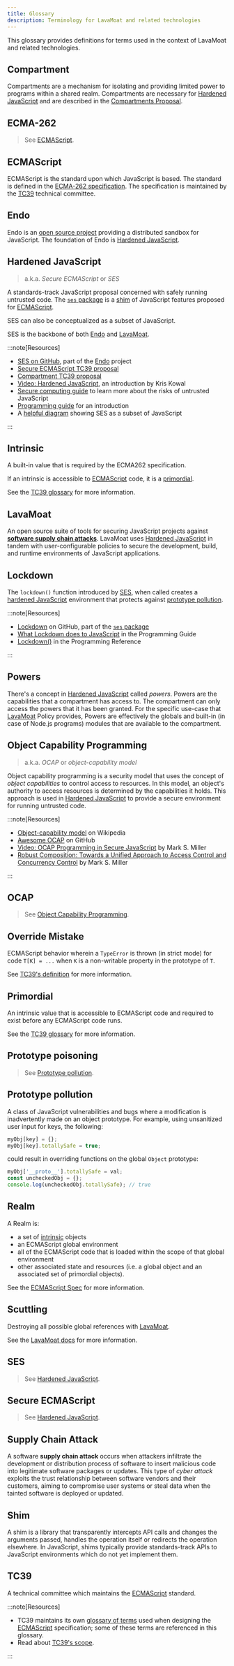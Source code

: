 ```yaml
---
title: Glossary
description: Terminology for LavaMoat and related technologies
---
```


This glossary provides definitions for terms used in the context of LavaMoat and related technologies.

## Compartment

Compartments are a mechanism for isolating and providing limited power to programs within a shared realm. Compartments are necessary for [Hardened JavaScript][hardened-javascript] and are described in the [Compartments Proposal][compartments-proposal-ext].

## ECMA-262

> See [ECMAScript][].

## ECMAScript

ECMAScript is the standard upon which JavaScript is based. The standard is defined in the [ECMA-262 specification][ecma-262-ext]. The specification is maintained by the [TC39][] technical committee.

## Endo

Endo is an [open source project][endo-ext] providing a distributed sandbox for JavaScript. The foundation of Endo is [Hardened JavaScript][hardened-javascript].

## Hardened JavaScript

> a.k.a. _Secure ECMAScript_ or _SES_

A standards-track JavaScript proposal concerned with safely running untrusted code. The [`ses` package][ses-ext] is a [shim][] of JavaScript features proposed for [ECMAScript][].

SES can also be conceptualized as a subset of JavaScript.

SES is the backbone of both [Endo][] and [LavaMoat][].

:::note[Resources]

- [SES on GitHub][ses-ext], part of the [Endo][] project
- [Secure ECMAScript TC39 proposal][ses-proposal-ext]
- [Compartment TC39 proposal][compartments-proposal-ext]
- [Video: Hardened JavaScript][hardened-js-video-ext], an introduction by Kris Kowal
- [Secure computing guide][ses-secure-ext] to learn more about the risks of untrusted JavaScript
- [Programming guide][ses-programming-ext] for an introduction
- A [helpful diagram][ses-diagram-ext] showing SES as a subset of JavaScript

:::

## Intrinsic

A built-in value that is required by the ECMA262 specification.

If an intrinsic is accessible to [ECMAScript][] code, it is a [primordial][].

See the [TC39 glossary][tc39-glossary-intrinsic-ext] for more information.

## LavaMoat

An open source suite of tools for securing JavaScript projects against [**software supply chain attacks**][supply-chain-attack]. LavaMoat uses [Hardened JavaScript][hardened-javascript] in tandem with user-configurable policies to secure the development, build, and runtime environments of JavaScript applications.

## Lockdown

The `lockdown()` function introduced by [SES][], when called creates a [hardened JavaScript][hardened-javascript] environment that protects against [prototype pollution][prototype-pollution].

:::note[Resources]

- [Lockdown](https://github.com/endojs/endo/tree/master/packages/ses#lockdown) on GitHub, part of the [`ses` package][ses-ext]
- [What Lockdown does to JavaScript](https://github.com/endojs/endo/blob/master/packages/ses/docs/guide.md#what-lockdown-does-to-javascript) in the Programming Guide
- [Lockdown()](https://github.com/endojs/endo/blob/master/packages/ses/docs/reference.md#lockdown) in the Programming Reference

:::

## Powers

There's a concept in [Hardened JavaScript][hardened-javascript] called _powers_. Powers are the capabilities that a compartment has access to. The compartment can only access the powers that it has been granted. For the specific use-case that [LavaMoat][] Policy provides, Powers are effectively the globals and built-in (in case of Node.js programs) modules that are available to the compartment.

## Object Capability Programming

> a.k.a. _OCAP_ or _object-capability model_

Object capability programming is a security model that uses the concept of _object capabilities_ to control access to resources. In this model, an object's authority to access resources is determined by the capabilities it holds. This approach is used in [Hardened JavaScript][hardened-javascript] to provide a secure environment for running untrusted code.

:::note[Resources]

- [Object-capability model][ocap-wiki-ext] on Wikipedia
- [Awesome OCAP][ocap-awesome-ext] on GitHub
- [Video: OCAP Programming in Secure JavaScript][ocap-video-ext] by Mark S. Miller
- [Robust Composition: Towards a Unified Approach to Access Control and Concurrency Control][ocap-thesis-ext] by Mark S. Miller

:::

## OCAP

> See [Object Capability Programming][object-capability-programming].

## Override Mistake

ECMAScript behavior wherein a `TypeError` is thrown (in strict mode) for code `T[K] = ...` when `K` is a non-writable property in the prototype of `T`.

See [TC39's definition][tc39-glossary-override-mistake-ext] for more information.

## Primordial

An intrinsic value that is accessible to ECMAScript code and required to exist before any ECMAScript code runs.

See the [TC39 glossary][tc39-glossary-primordial-ext] for more information.

## Prototype poisoning

> See [Prototype pollution][prototype-pollution].

## Prototype pollution

A class of JavaScript vulnerabilities and bugs where a modification is inadvertently made on an object prototype. For example, using unsanitized user input for keys, the following:

```js
myObj[key] = {};
myObj[key].totallySafe = true;
```

could result in overriding functions on the global `Object` prototype:

```js
myObj['__proto__'].totallySafe = val;
const uncheckedObj = {};
console.log(uncheckedObj.totallySafe); // true
```

## Realm

A Realm is:

- a set of [intrinsic][] objects
- an ECMAScript global environment
- all of the ECMAScript code that is loaded within the scope of that global environment
- other associated state and resources (i.e. a global object and an associated set of primordial objects).

See the [ECMAScript Spec][ecma-262-realms-ext] for more information.

## Scuttling

Destroying all possible global references with [LavaMoat][].

See the [LavaMoat docs][lavamoat-scuttling-ext] for more information.

## SES

> See [Hardened JavaScript][hardened-javascript].

## Secure ECMAScript

> See [Hardened JavaScript][hardened-javascript].

## Supply Chain Attack

A software **supply chain attack** occurs when attackers infiltrate the development or distribution process of software to insert malicious code into legitimate software packages or updates. This type of _cyber attack_ exploits the trust relationship between software vendors and their customers, aiming to compromise user systems or steal data when the tainted software is deployed or updated.

## Shim

A shim is a library that transparently intercepts API calls and changes the arguments passed, handles the operation itself or redirects the operation elsewhere. In JavaScript, shims typically provide standards-track APIs to JavaScript environments which do not yet implement them.

## TC39

A technical committee which maintains the [ECMAScript][] standard.

:::note[Resources]

- TC39 maintains its own [glossary of terms][tc39-glossary-ext] used when designing the [ECMAScript][] specification; some of these terms are referenced in this glossary.
- Read about [TC39's scope][tc39-ext].

:::

[compartments-proposal-ext]: https://github.com/tc39/proposal-compartments
[ecma-262-ext]: https://ecma-international.org/publications-and-standards/standards/ecma-262
[ecma-262-realms-ext]: https://tc39.es/ecma262/#sec-code-realms
[ecmascript]: #ecmascript
[endo]: #endo
[endo-ext]: https://github.com/endojs/endo#readme
[hardened-javascript]: #hardened-javascript
[hardened-js-video-ext]: https://youtu.be/RZ7bBIU8DRc
[intrinsic]: #intrinsic
[lavamoat]: #lavamoat
[lavamoat-scuttling-ext]: https://github.com/LavaMoat/LavaMoat/blob/main/docs/scuttling.md
[object-capability-programming]: #object-capability-programming
[ocap-awesome-ext]: https://github.com/dckc/awesome-ocap#readme
[ocap-thesis-ext]: http://erights.org/talks/thesis/
[ocap-video-ext]: https://youtu.be/YcWXqHPui_w
[ocap-wiki-ext]: https://en.wikipedia.org/wiki/Object-capability_model
[primordial]: #primordial
[prototype-pollution]: #prototype-pollution
[ses]: #ses
[ses-ext]: https://github.com/endojs/endo/tree/master/packages/ses#readme
[ses-diagram-ext]: https://github.com/endojs/Jessie/blob/main/README.md#subsetting-ecmascript
[ses-programming-ext]: https://github.com/endojs/endo/blob/master/packages/ses/docs/guide.md
[ses-proposal-ext]: https://github.com/tc39/proposal-ses
[ses-secure-ext]: https://github.com/endojs/endo/blob/master/packages/ses/docs/secure-coding-guide.md
[shim]: #shim
[supply-chain-attack]: #supply-chain-attack
[tc39-ext]: https://ecma-international.org/technical-committees/tc39/
[tc39-glossary-ext]: https://ecma-international.org/publications-and-standards/standards/ecma-262
[tc39-glossary-intrinsic-ext]: https://ecma-international.org/publications-and-standards/standards/ecma-262#intrinsic
[tc39-glossary-override-mistake-ext]: https://ecma-international.org/publications-and-standards/standards/ecma-262#override-mistake
[tc39-glossary-primordial-ext]: https://ecma-international.org/publications-and-standards/standards/ecma-262#primordial
[tc39]: #tc39

